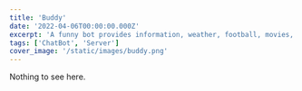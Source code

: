 ```yaml
---
title: 'Buddy'
date: '2022-04-06T00:00:00.000Z'
excerpt: 'A funny bot provides information, weather, football, movies, reminders, chat, ...'
tags: ['ChatBot', 'Server']
cover_image: '/static/images/buddy.png'
---
```

Nothing to see here.